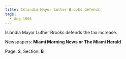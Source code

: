 ```yaml
---  
title: Islandia Mayor Luther Brooks defends  
tags:  
  - Aug 1966  
---  
```

  
Islandia Mayor Luther Brooks defends the tax increase.  
  
Newspapers: **Miami Morning News or The Miami Herald**  
  
Page: **2**, Section: **B** 
